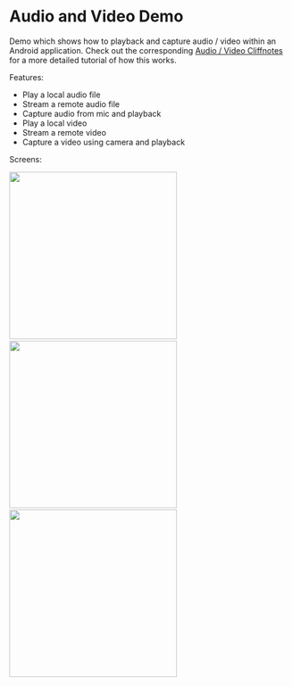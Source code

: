 # Audio and Video Demo

Demo which shows how to playback and capture audio / video within an Android application. Check out the corresponding [Audio / Video Cliffnotes](http://guides.thecodepath.com/android/Video-and-Audio-Playback-and-Recording) for a more detailed tutorial of how this works.

Features:

 * Play a local audio file
 * Stream a remote audio file
 * Capture audio from mic and playback
 * Play a local video
 * Stream a remote video
 * Capture a video using camera and playback
 
Screens:
 
<img src="http://i.imgur.com/Coqqj4F.png" width="300" />&nbsp;
<img src="http://i.imgur.com/BPvEYHY.png" width="300" />&nbsp;
<img src="http://i.imgur.com/q4f1zQB.png" width="300" />
